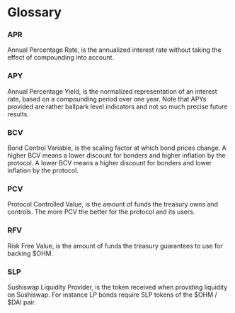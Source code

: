 # Glossary

### APR

Annual Percentage Rate, is the annualized interest rate without taking the
effect of compounding into account.

### APY

Annual Percentage Yield, is the normalized representation of an interest rate,
based on a compounding period over one year. Note that APYs provided are rather
ballpark level indicators and not so much precise future results.

### BCV

Bond Control Variable, is the scaling factor at which bond prices change. A
higher BCV means a lower discount for bonders and higher inflation by the
protocol. A lower BCV means a higher discount for bonders and lower inflation by
the protocol.

### PCV

Protocol Controlled Value, is the amount of funds the treasury owns and
controls. The more PCV the better for the protocol and its users.

### RFV

Risk Free Value, is the amount of funds the treasury guarantees to use for
backing $OHM.

### SLP

Sushiswap Liquidity Provider, is the token received when providing liquidity on
Sushiswap. For instance LP bonds require SLP tokens of the $OHM / $DAI pair.

